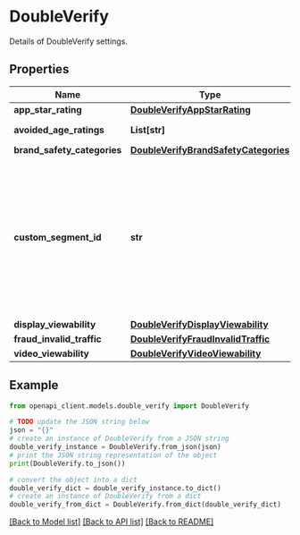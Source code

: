 # DoubleVerify

Details of DoubleVerify settings.

## Properties

Name | Type | Description | Notes
------------ | ------------- | ------------- | -------------
**app_star_rating** | [**DoubleVerifyAppStarRating**](DoubleVerifyAppStarRating.md) |  | [optional] 
**avoided_age_ratings** | **List[str]** | Avoid bidding on apps with the age rating. | [optional] 
**brand_safety_categories** | [**DoubleVerifyBrandSafetyCategories**](DoubleVerifyBrandSafetyCategories.md) |  | [optional] 
**custom_segment_id** | **str** | The custom segment ID provided by DoubleVerify. The ID must start with \&quot;51\&quot; and consist of eight digits. Custom segment ID cannot be specified along with any of the following fields: * brand_safety_categories * avoided_age_ratings * app_star_rating * fraud_invalid_traffic | [optional] 
**display_viewability** | [**DoubleVerifyDisplayViewability**](DoubleVerifyDisplayViewability.md) |  | [optional] 
**fraud_invalid_traffic** | [**DoubleVerifyFraudInvalidTraffic**](DoubleVerifyFraudInvalidTraffic.md) |  | [optional] 
**video_viewability** | [**DoubleVerifyVideoViewability**](DoubleVerifyVideoViewability.md) |  | [optional] 

## Example

```python
from openapi_client.models.double_verify import DoubleVerify

# TODO update the JSON string below
json = "{}"
# create an instance of DoubleVerify from a JSON string
double_verify_instance = DoubleVerify.from_json(json)
# print the JSON string representation of the object
print(DoubleVerify.to_json())

# convert the object into a dict
double_verify_dict = double_verify_instance.to_dict()
# create an instance of DoubleVerify from a dict
double_verify_from_dict = DoubleVerify.from_dict(double_verify_dict)
```
[[Back to Model list]](../README.md#documentation-for-models) [[Back to API list]](../README.md#documentation-for-api-endpoints) [[Back to README]](../README.md)



